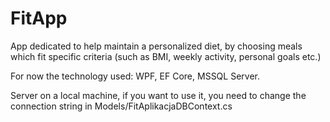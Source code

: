 # FitApp
App dedicated to help maintain a personalized diet, by choosing meals which fit specific criteria (such as BMI, weekly activity, personal goals etc.)

For now the technology used: WPF, EF Core, MSSQL Server.

Server on a local machine, if you want to use it, you need to change the connection string in Models/FitAplikacjaDBContext.cs

